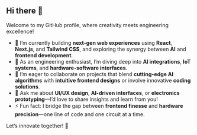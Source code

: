 ## Hi there 👋

Welcome to my GitHub profile, where creativity meets engineering excellence!

- 🔭 I’m currently building **next-gen web experiences** using **React**, **Next.js**, and **Tailwind CSS**, and exploring the synergy between **AI** and **frontend development**.  
- 🌱 As an engineering enthusiast, I’m diving deep into **AI integrations**, **IoT systems**, and **hardware-software interfaces**.  
- 🤝 I’m eager to collaborate on projects that blend **cutting-edge AI algorithms** with **intuitive frontend designs** or involve innovative **coding solutions**.  
- 💬 Ask me about **UI/UX design**, **AI-driven interfaces**, or **electronics prototyping**—I’d love to share insights and learn from you!  
- ⚡ Fun fact: I bridge the gap between **frontend finesse** and **hardware precision**—one line of code and one circuit at a time.  

Let’s innovate together! 🚀


<!--
**alibad98/alibad98** is a ✨ _special_ ✨ repository because its `README.md` (this file) appears on your GitHub profile.

Here are some ideas to get you started:

- 🔭 I’m currently working on ...
- 🌱 I’m currently learning ...
- 👯 I’m looking to collaborate on ...
- 🤔 I’m looking for help with ...
- 💬 Ask me about ...
- 📫 How to reach me: ...
- 😄 Pronouns: ...
- ⚡ Fun fact: ...
-->
